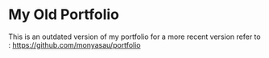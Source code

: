 # My Old Portfolio

This is an outdated version of my portfolio for a more recent version refer to : https://github.com/monyasau/portfolio
